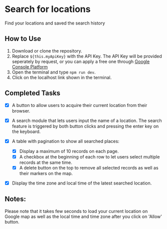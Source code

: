 # Search for locations

Find your locations and saved the search history

## How to Use

1. Download or clone the repository.
2. Replace `${this.myApiKey}` with the API Key. The API Key will be provided seperately by request, or you can apply a free one through [Google Console Platform](https://console.cloud.google.com/)
3. Open the terminal and type `npm run dev`.
4. Click on the localhost link shown in the terminal.

## Completed Tasks

- [x] A button to allow users to acquire their current location from their browser.
- [x] A search module that lets users input the name of a location. The search feature is triggered by both button clicks and pressing the enter key on the keyboard.
- [x] A table with pagination to show all searched places:
    - [x] Display a maximum of 10 records on each page.
    - [x] A checkbox at the beginning of each row to let users select multiple records at the same time.
    - [x] A delete button on the top to remove all selected records as well as their markers on the map.
- [x] Display the time zone and local time of the latest searched location.


## Notes:

Please note that it takes few seconds to load your current location on Google map as well as the local time and time zone after you click on 'Allow' button.
